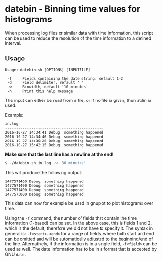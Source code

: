 # datebin - Binning time values for histograms

When processing log files or similar data with time information, this script can be used to reduce the resolution of the time information to a defined interval.

## Usage

```
Usage: datebin.sh [OPTIONS] [INPUTFILE]

 -f     Fields containing the date string, default 1-2
 -d     Field delimiter, default ' '
 -w     Binwidth, default '10 minutes'
 -h     Print this help message
```

The input can either be read from a file, or if no file is given, then stdin is used.

Example:

```
in.log
---------------------------------------------
2016-10-27 14:34:41 Debug: something happened
2016-10-27 14:34:46 Debug: something happened
2016-10-27 14:35:26 Debug: something happened
2016-10-27 15:42:15 Debug: something happened
```
**Make sure that the last line has a newline at the end!**


```bash
$ ./datebin.sh in.log -w '30 minutes'
```

This will produce the following output:
```
1477571400 Debug: something happened
1477571400 Debug: something happened
1477571400 Debug: something happened
1477575000 Debug: something happened
```

This data can now for example be used in gnuplot to plot histograms over time.

Using the `-f` command, the number of fields that contain the time information (1-based) can be set. In the above case, this is fields 1 and 2, which is the default, therefore we did not have to specify it. The syntax in general is: `-f<start>-<end>` for a range of fields, where both start and end can be omitted and will be automatically adjusted to the beginning/end of the line. Alternatively, if the information is in a single field, `-f<field>` can be used as well. The date information has to be in a format that is accepted by GNU `date`.
